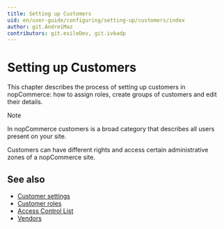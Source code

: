 ```yaml
---
title: Setting up Customers
uid: en/user-guide/configuring/setting-up/customers/index
author: git.AndreiMaz
contributors: git.exileDev, git.ivkadp
---
```

# Setting up Customers

This chapter describes the process of setting up customers in nopCommerce: how to assign roles, create groups of customers and edit their details.

> [!NOTE]
  > In nopCommerce customers is a broad category that describes all users present on your site.

Customers can have different rights and access certain administrative zones of a nopCommerce site.

## See also

- [Customer settings](xref:en/user-guide/configuring/setting-up/customers/settings)
- [Customer roles](xref:en/user-guide/configuring/setting-up/customers/customer-roles)
- [Access Control List](xref:en/user-guide/configuring/setting-up/customers/acl)
- [Vendors](xref:en/user-guide/configuring/setting-up/customers/vendors/index)
